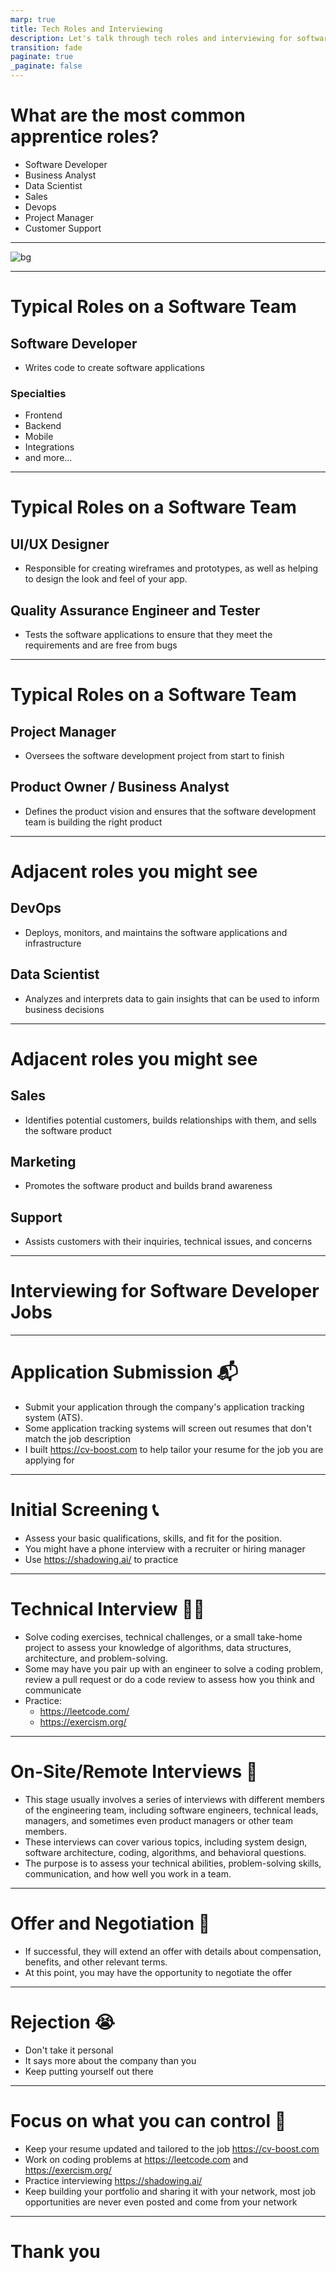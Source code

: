 ```yaml
---
marp: true
title: Tech Roles and Interviewing
description: Let's talk through tech roles and interviewing for software jobs 
transition: fade
paginate: true
_paginate: false
---
```


# What are the most common apprentice roles?

* Software Developer
* Business Analyst
* Data Scientist
* Sales
* Devops
* Project Manager
* Customer Support

---

![bg](./assets/placements.svg)

---
# Typical Roles on a Software Team

## Software Developer
* Writes code to create software applications

### Specialties
* Frontend
* Backend
* Mobile
* Integrations
* and more...

---

# Typical Roles on a Software Team

## UI/UX Designer
* Responsible for creating wireframes and prototypes, as well as helping to design the look and feel of your app.

## Quality Assurance Engineer and Tester
* Tests the software applications to ensure that they meet the requirements and are free from bugs


---

# Typical Roles on a Software Team

## Project Manager
* Oversees the software development project from start to finish

## Product Owner / Business Analyst
* Defines the product vision and ensures that the software development team is building the right product

---
# Adjacent roles you might see

## DevOps
* Deploys, monitors, and maintains the software applications and infrastructure

## Data Scientist
* Analyzes and interprets data to gain insights that can be used to inform business decisions

---

# Adjacent roles you might see

## Sales
* Identifies potential customers, builds relationships with them, and sells the software product

## Marketing
* Promotes the software product and builds brand awareness

## Support
* Assists customers with their inquiries, technical issues, and concerns

---
# Interviewing for Software Developer Jobs

---

# Application Submission 📬
* Submit your application through the company's application tracking system (ATS).
* Some application tracking systems will screen out resumes that don't match the job description
* I built https://cv-boost.com to help tailor your resume for the job you are applying for

---

# Initial Screening 📞
* Assess your basic qualifications, skills, and fit for the position.
* You might have a phone interview with a recruiter or hiring manager
* Use https://shadowing.ai/ to practice

---

# Technical Interview 🧑‍💻
* Solve coding exercises, technical challenges, or a small take-home project to assess your knowledge of algorithms, data structures, architecture, and problem-solving.
* Some may have you pair up with an engineer to solve a coding problem, review a pull request or do a code review to assess how you think and communicate
* Practice:
    - https://leetcode.com/
    - https://exercism.org/

---

# On-Site/Remote Interviews 🎤
* This stage usually involves a series of interviews with different members of the engineering team, including software engineers, technical leads, managers, and sometimes even product managers or other team members.
* These interviews can cover various topics, including system design, software architecture, coding, algorithms, and behavioral questions.
* The purpose is to assess your technical abilities, problem-solving skills, communication, and how well you work in a team.

---

# Offer and Negotiation 🤑
* If successful, they will extend an offer with details about compensation, benefits, and other relevant terms.
* At this point, you may have the opportunity to negotiate the offer 

---

# Rejection 😭
* Don't take it personal
* It says more about the company than you
* Keep putting yourself out there

---

# Focus on what you can control 🙌
* Keep your resume updated and tailored to the job https://cv-boost.com
* Work on coding problems at https://leetcode.com and https://exercism.org/
* Practice interviewing https://shadowing.ai/
* Keep building your portfolio and sharing it with your network, most job opportunities are never even posted and come from your network


---

# Thank you


